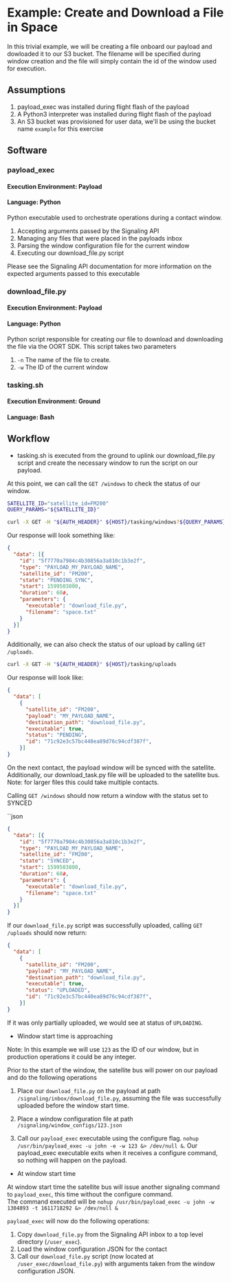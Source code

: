 # Example: Create and Download a File in Space

In this trivial example, we will be creating a file onboard our payload and dowloaded it to our S3 bucket.
The filename will be specified during window creation and the file will simply contain the id of the window used for
execution.

## Assumptions

1. payload_exec was installed during flight flash of the payload
1. A Python3 interpreter was installed during flight flash of the payload
1. An S3 bucket was provisioned for user data, we'll be using the bucket name `example` for this exercise

## Software

### payload_exec

#### Execution Environment: Payload
#### Language: Python

Python executable used to orchestrate operations during a contact window.

1. Accepting arguments passed by the Signaling API
1. Managing any files that were placed in the payloads inbox
1. Parsing the window configuration file for the current window
1. Executing our download_file.py script

Please see the Signaling API documentation for more information on the expected arguments passed to this executable

### download_file.py

#### Execution Environment: Payload
#### Language: Python

Python script responsible for creating our file to download and downloading the file via the OORT SDK.
This script takes two parameters

1. `-n` The name of the file to create.
1. `-w` The ID of the current window


### tasking.sh

#### Execution Environment: Ground
#### Language: Bash



## Workflow

* tasking.sh is executed from the ground to uplink our download_file.py script and create the necessary 
window to run the script on our payload.

At this point, we can call the `GET /windows` to check the status of our window.

```bash
SATELLITE_ID="satellite_id=FM200"
QUERY_PARAMS="${SATELLITE_ID}"

curl -X GET -H "${AUTH_HEADER}" ${HOST}/tasking/windows?${QUERY_PARAMS}
```

Our response will look something like:

```json
{
  "data": [{
    "id": "5f7770a7984c4b30856a3a810c1b3e2f",
    "type": "PAYLOAD_MY_PAYLOAD_NAME",
    "satellite_id": "FM200",
    "state": "PENDING_SYNC",
    "start": 1599503800,
    "duration": 60∂,
    "parameters": {
      "executable": "download_file.py",
      "filename": "space.txt"
    }
  }]
}
```

Additionally, we can also check the status of our upload by calling `GET /uploads`.

```bash
curl -X GET -H "${AUTH_HEADER}" ${HOST}/tasking/uploads
```

Our response will look like:

```json
{
  "data": [
    {
      "satellite_id": "FM200",
      "payload": "MY_PAYLOAD_NAME",
      "destination_path": "download_file.py",
      "executable": true,
      "status": "PENDING",
      "id": "71c92e3c57bc440ea89d76c94cdf387f",
    }]
}
```

On the next contact, the payload window will be synced with the satellite.  Additionally, our 
download_task.py file will be uploaded to the satellite bus.  Note: for larger files this could take multiple contacts.

Calling `GET /windows` should now return a window with the status set to SYNCED

``json
```json
{
  "data": [{
    "id": "5f7770a7984c4b30856a3a810c1b3e2f",
    "type": "PAYLOAD_MY_PAYLOAD_NAME",
    "satellite_id": "FM200",
    "state": "SYNCED",
    "start": 1599503800,
    "duration": 60∂,
    "parameters": {
      "executable": "download_file.py",
      "filename": "space.txt"
    }
  }]
}
```

If our `download_file.py` script was successfully uploaded, calling `GET /uploads` should now return:

```json
{
  "data": [
    {
      "satellite_id": "FM200",
      "payload": "MY_PAYLOAD_NAME",
      "destination_path": "download_file.py",
      "executable": true,
      "status": "UPLOADED",
      "id": "71c92e3c57bc440ea89d76c94cdf387f",
    }]
}
```

If it was only partially uploaded, we would see at status of `UPLOADING`.

* Window start time is approaching

Note: In this example we will use `123` as the ID of our window, but in production operations it could be any integer.

Prior to the start of the window, the satellite bus will power on our payload and do the following operations

1. Place our `download_file.py` on the payload at path `/signaling/inbox/download_file.py`, assuming the file
was successfully uploaded before the window start time.

1. Place a window configuration file at path `/signaling/window_configs/123.json`

1. Call our `payload_exec` executable using the configure flag. `nohup /usr/bin/payload_exec -u john -e -w 123 &> /dev/null &`.
Our payload_exec executable exits when it receives a configure command, so nothing will happen on the payload.

* At window start time

At window start time the satellite bus will issue another signaling command to `payload_exec`, this time without the configure command.  
The command executed will be `nohup /usr/bin/payload_exec -u john -w 1304893 -t 1611718292 &> /dev/null &`

`payload_exec` will now do the following operations:

1. Copy `download_file.py` from the Signaling API inbox to a top level directory (`/user_exec`).
1. Load the window configuration JSON for the contact
1. Call our `download_file.py` script (now located at `/user_exec/download_file.py`) with arguments taken from the window configuration JSON.



